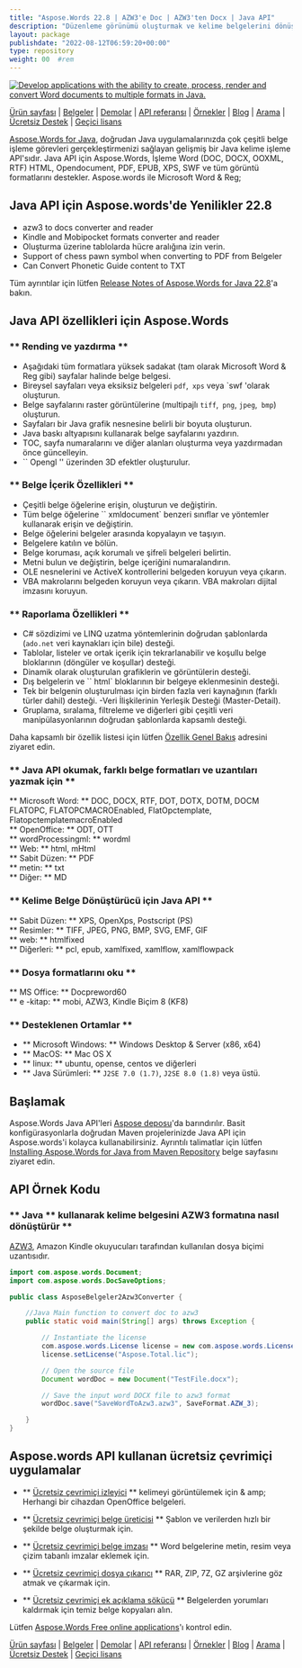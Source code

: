 ```yaml
---
title: "Aspose.Words 22.8 | AZW3'e Doc | AZW3'ten Docx | Java API" 
description: "Düzenleme görünümü oluşturmak ve kelime belgelerini dönüştürmek için Java Kütüphanesi. Aspose.Words 22.8 AZW3, Kindle ve Mobipocket formatlarının ve daha fazlasının destek dönüşümü." 
layout: package
publishdate: "2022-08-12T06:59:20+00:00"
type: repository
weight: 00	#rem
---
```

[![Develop applications with the ability to create, process, render and convert Word documents to multiple formats in Java.](/res_repo/img/compress/aspose_words-for-java-banner.png)](./)

[Ürün sayfası](https://products.aspose.com/words/java) | [Belgeler](https://docs.aspose.com/words/java/) | [Demolar](https://products.aspose.app/words/family) | [API referansı](https://apireference.aspose.com/words/java) | [Örnekler](https://github.com/aspose-words/Aspose.Words-for-Java/tree/master/Örnekler) | [Blog](https://blog.aspose.com/category/words/) | [Arama](https://search.aspose.com/) | [Ücretsiz Destek](https://forum.aspose.com/c/words) | [Geçici lisans](https://purchase.aspose.com/temporary-license)

[Aspose.Words for Java](https://products.aspose.com/words/java), doğrudan Java uygulamalarınızda çok çeşitli belge işleme görevleri gerçekleştirmenizi sağlayan gelişmiş bir Java kelime işleme API'sıdır. Java API için Aspose.Words, İşleme Word (DOC, DOCX, OOXML, RTF) HTML, Opendocument, PDF, EPUB, XPS, SWF ve tüm görüntü formatlarını destekler. Aspose.words ile Microsoft Word & Reg;

## Java API için Aspose.words'de Yenilikler 22.8
- azw3 to docs converter and reader
- Kindle and Mobipocket formats converter and reader
- Oluşturma üzerine tablolarda hücre aralığına izin verin.
- Support of chess pawn symbol when converting to PDF from Belgeler
- Can Convert Phonetic Guide content to TXT

Tüm ayrıntılar için lütfen [Release Notes of Aspose.Words for Java 22.8](https://docs.aspose.com/words/java/aspose-words-for-java-22-8-release-notes/)'a bakın.

## Java API özellikleri için Aspose.Words

### ** Rending ve yazdırma **
- Aşağıdaki tüm formatlara yüksek sadakat (tam olarak Microsoft Word & Reg gibi) sayfalar halinde belge belgesi.
- Bireysel sayfaları veya eksiksiz belgeleri `pdf`,` xps` veya `swf 'olarak oluşturun.
- Belge sayfalarını raster görüntülerine (multipajlı `tiff`,` png`, `jpeg`,` bmp`) oluşturun.
- Sayfaları bir Java grafik nesnesine belirli bir boyuta oluşturun.
- Java baskı altyapısını kullanarak belge sayfalarını yazdırın.
- TOC, sayfa numaralarını ve diğer alanları oluşturma veya yazdırmadan önce güncelleyin.
- `` Opengl '' üzerinden 3D efektler oluşturulur.

### ** Belge İçerik Özellikleri **
- Çeşitli belge öğelerine erişin, oluşturun ve değiştirin.
- Tüm belge öğelerine `` xmldocument` benzeri sınıflar ve yöntemler kullanarak erişin ve değiştirin.
- Belge öğelerini belgeler arasında kopyalayın ve taşıyın.
- Belgelere katılın ve bölün.
- Belge koruması, açık korumalı ve şifreli belgeleri belirtin.
- Metni bulun ve değiştirin, belge içeriğini numaralandırın.
- OLE nesnelerini ve ActiveX kontrollerini belgeden koruyun veya çıkarın.
- VBA makrolarını belgeden koruyun veya çıkarın. VBA makroları dijital imzasını koruyun.

### ** Raporlama Özellikleri **
- C# sözdizimi ve LINQ uzatma yöntemlerinin doğrudan şablonlarda (`ado.net` veri kaynakları için bile) desteği.
- Tablolar, listeler ve ortak içerik için tekrarlanabilir ve koşullu belge bloklarının (döngüler ve koşullar) desteği.
- Dinamik olarak oluşturulan grafiklerin ve görüntülerin desteği.
- Dış belgelerin ve `` html` bloklarının bir belgeye eklenmesinin desteği.
- Tek bir belgenin oluşturulması için birden fazla veri kaynağının (farklı türler dahil) desteği.
-Veri İlişkilerinin Yerleşik Desteği (Master-Detail).
- Gruplama, sıralama, filtreleme ve diğerleri gibi çeşitli veri manipülasyonlarının doğrudan şablonlarda kapsamlı desteği.

Daha kapsamlı bir özellik listesi için lütfen [Özellik Genel Bakış](https://docs.aspose.com/words/java/feature-overview/) adresini ziyaret edin.

### ** Java API okumak, farklı belge formatları ve uzantıları yazmak için **
** Microsoft Word: ** DOC, DOCX, RTF, DOT, DOTX, DOTM, DOCM FLATOPC, FLATOPCMACROEnabled, FlatOpctemplate, FlatopctemplatemacroEnabled \
** OpenOffice: ** ODT, OTT \
** wordProcessingml: ** wordml \
** Web: ** html, mHtml \
** Sabit Düzen: ** PDF \
** metin: ** txt \
** Diğer: ** MD

### ** Kelime Belge Dönüştürücü için Java API **
** Sabit Düzen: ** XPS, OpenXps, Postscript (PS) \
** Resimler: ** TIFF, JPEG, PNG, BMP, SVG, EMF, GIF \
** web: ** htmlfixed \
** Diğerleri: ** pcl, epub, xamlfixed, xamlflow, xamlflowpack

### ** Dosya formatlarını oku **
** MS Office: ** Docpreword60 \
** e -kitap: ** mobi, AZW3, Kindle Biçim 8 ​​(KF8)

### ** Desteklenen Ortamlar **
- ** Microsoft Windows: ** Windows Desktop & Server (x86, x64)
- ** MacOS: ** Mac OS X
- ** linux: ** ubuntu, opense, centos ve diğerleri
- ** Java Sürümleri: ** `J2SE 7.0 (1.7)`, `J2SE 8.0 (1.8)` veya üstü.

## Başlamak

Aspose.Words Java API'leri [Aspose deposu](https://releases.aspose.com/words/java/)'da barındırılır. Basit konfigürasyonlarla doğrudan Maven projelerinizde Java API için Aspose.words'i kolayca kullanabilirsiniz. Ayrıntılı talimatlar için lütfen [Installing Aspose.Words for Java from Maven Repository](https://docs.aspose.com/words/java/installation/) belge sayfasını ziyaret edin.

## API Örnek Kodu

### ** Java ** kullanarak kelime belgesini AZW3 formatına nasıl dönüştürür **

[AZW3](https://docs.fileformat.com/ebook/azw3/), Amazon Kindle okuyucuları tarafından kullanılan dosya biçimi uzantısıdır.

```java
import com.aspose.words.Document;
import com.aspose.words.DocSaveOptions;

public class AsposeBelgeler2Azw3Converter {

	//Java Main function to convert doc to azw3
	public static void main(String[] args) throws Exception {

		// Instantiate the license
		com.aspose.words.License license = new com.aspose.words.License();
		license.setLicense("Aspose.Total.lic");

		// Open the source file
		Document wordDoc = new Document("TestFile.docx");

		// Save the input word DOCX file to azw3 format
		wordDoc.save("SaveWordToAzw3.azw3", SaveFormat.AZW_3);

	}
}
```

## Aspose.words API kullanan ücretsiz çevrimiçi uygulamalar

- ** [Ücretsiz çevrimiçi izleyici](https://products.aspose.app/words/viewer) ** kelimeyi görüntülemek için & amp; Herhangi bir cihazdan OpenOffice belgeleri.

- ** [Ücretsiz çevrimiçi belge üreticisi](https://products.aspose.app/words/assembly) ** Şablon ve verilerden hızlı bir şekilde belge oluşturmak için.

- ** [Ücretsiz çevrimiçi belge imzası](https://products.aspose.app/words/signature) ** Word belgelerine metin, resim veya çizim tabanlı imzalar eklemek için.

- ** [Ücretsiz çevrimiçi dosya çıkarıcı](https://products.aspose.app/words/unarchive) ** RAR, ZIP, 7Z, GZ arşivlerine göz atmak ve çıkarmak için.

- ** [Ücretsiz çevrimiçi ek açıklama sökücü](https://products.aspose.app/words/annotation) ** Belgelerden yorumları kaldırmak için temiz belge kopyaları alın.

Lütfen [Aspose.Words Free online applications](https://products.aspose.app/words/family)'ı kontrol edin.

[Ürün sayfası](https://products.aspose.com/words/java) | [Belgeler](https://docs.aspose.com/words/java/) | [Demolar](https://products.aspose.app/words/family) | [API referansı](https://apireference.aspose.com/words/java) | [Örnekler](https://github.com/aspose-words/Aspose.Words-for-Java/tree/master/Örnekler) | [Blog](https://blog.aspose.com/category/words/) | [Arama](https://search.aspose.com/) | [Ücretsiz Destek](https://forum.aspose.com/c/words) | [Geçici lisans](https://purchase.aspose.com/temporary-license)
